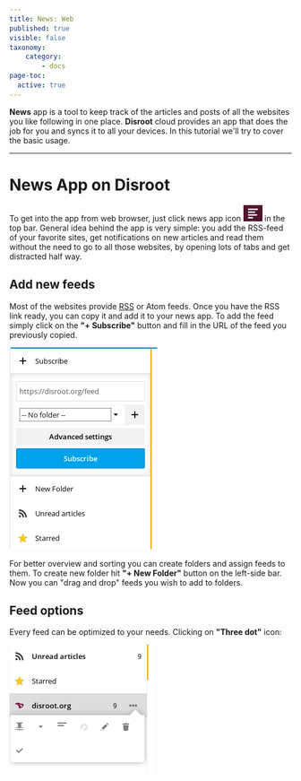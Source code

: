 ```yaml
---
title: News: Web
published: true
visible: false
taxonomy:
    category:
        - docs
page-toc:
  active: true
---
```


**News** app is a tool to keep track of the articles and posts of all the websites you like following in one place. **Disroot** cloud provides an app that does the job for you and syncs it to all your devices. In this tutorial we'll try to cover the basic usage.

----------
# News App on Disroot

To get into the app from web browser, just click news app icon ![](en/news_top_icon.png?resize=20,20) in the top bar. General idea behind the app is very simple: you add the RSS-feed of your favorite sites, get notifications on new articles and read them without the need to go to all those websites, by opening lots of tabs and get distracted half way.

## Add new feeds
Most of the websites provide [RSS](https://en.wikipedia.org/wiki/RSS) or Atom feeds. Once you have the RSS link ready, you can copy it and add it to your news app.
To add the feed simply click on the **"+ Subscribe"** button and fill in the URL of the feed you previously copied.

![](en/news_add1.png)

For better overview and sorting you can create folders and assign feeds to them. To create new folder hit **"+ New Folder"** button on the left-side bar. Now you can "drag and drop" feeds you wish to add to folders.

## Feed options
Every feed can be optimized to your needs. Clicking on **"Three dot"** icon:

![](en/news_options.png)
